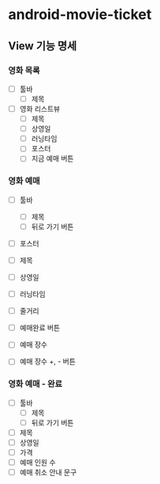 # android-movie-ticket

## View 기능 명세
### 영화 목록
- [ ] 툴바
  - [ ] 제목 
- [ ] 영화 리스트뷰
  - [ ] 제목
  - [ ] 상영일
  - [ ] 러닝타임
  - [ ] 포스터
  - [ ] 지금 예매 버튼

### 영화 예매
- [ ] 툴바
  - [ ] 제목
  - [ ] 뒤로 가기 버튼
- [ ] 포스터
- [ ] 제목
- [ ] 상영일
- [ ] 러닝타임
- [ ] 줄거리
- [ ] 예매완료 버튼
- [ ] 예매 장수
- [ ] 예매 장수 +, - 버튼


### 영화 예매 - 완료
- [ ] 툴바
  - [ ] 제목
  - [ ] 뒤로 가기 버튼
- [ ] 제목
- [ ] 상영일
- [ ] 가격
- [ ] 예매 인원 수
- [ ] 예매 취소 안내 문구

